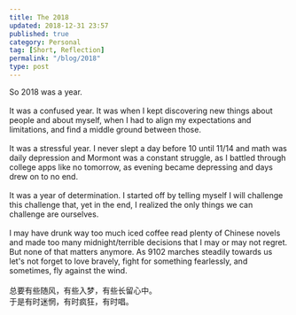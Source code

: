 ```yaml
---
title: The 2018
updated: 2018-12-31 23:57
published: true
category: Personal
tag: [Short, Reflection]
permalink: "/blog/2018"
type: post
---
```


So 2018 was a year.  <br><br>
It was a confused year. It was when I kept discovering new things about people and about myself, when I had to align my expectations and limitations, and find a middle ground between those.  <br><br>
It was a stressful year. I never slept a day before 10 until 11/14 and math was daily depression and Mormont was a constant struggle, as I battled through college apps like no tomorrow, as evening became depressing and days drew on to no end.  <br><br>
It was a year of determination. I started off by telling myself I will challenge this challenge that, yet in the end, I realized the only things we can challenge are ourselves.  <br><br>
I may have drunk way too much iced coffee read plenty of Chinese novels and made too many midnight/terrible decisions that I may or may not regret. But none of that matters anymore. As 9102 marches steadily towards us let's not forget to love bravely, fight for something fearlessly, and sometimes, fly against the wind.  <br><br>
总要有些随风，有些入梦，有些长留心中。  
于是有时迷惘，有时疯狂，有时唱。
